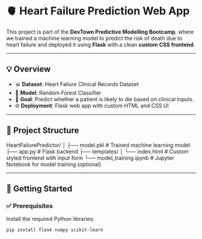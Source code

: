 # 🫀 Heart Failure Prediction Web App

This project is part of the **DevTown Predictive Modelling Bootcamp**, where we trained a machine learning model to predict the risk of death due to heart failure and deployed it using **Flask** with a clean **custom CSS frontend**.

---

## 💡 Overview

- 📊 **Dataset**: Heart Failure Clinical Records Dataset
- 🧠 **Model**: Random Forest Classifier
- 🎯 **Goal**: Predict whether a patient is likely to die based on clinical inputs.
- 🌐 **Deployment**: Flask web app with custom HTML and CSS UI

---

## 📁 Project Structure
HeartFailurePredictor/
│
├── model.pkl # Trained machine learning model
├── app.py # Flask backend
├── templates/
│ └── index.html # Custom styled frontend with input form
└── model_training.ipynb # Jupyter Notebook for model training (optional)


---

## 🚀 Getting Started

### ✅ Prerequisites

Install the required Python libraries:

```bash
pip install flask numpy scikit-learn



